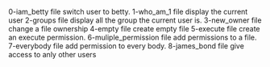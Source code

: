 0-iam_betty file switch user to betty.
1-who_am_1 file display the current user
2-groups file display all the group the current user is.
3-new_owner file change a file ownership
4-empty file create empty file
5-execute file create an execute permission.
6-muliple_permission file add permissions to a file.
7-everybody file add permission to every body.
8-james_bond file give access to anly other users
